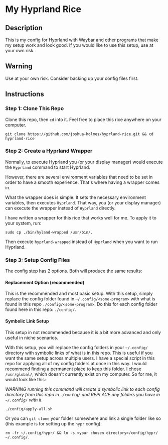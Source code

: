 # My Hyprland Rice

## Description

This is my config for Hyprland with Waybar and other programs that make my setup work and look good. If you would like to use this setup, use at your own risk.

## Warning
Use at your own risk. Consider backing up your config files first.

## Instructions

### Step 1: Clone This Repo

Clone this repo, then `cd` into it. Feel free to place this rice anywhere on your computer.

```
git clone https://github.com/joshua-holmes/hyprland-rice.git && cd hyprland-rice
```

### Step 2: Create a Hyprland Wrapper

Normally, to execute Hyprland you (or your display manager) would execute the `Hyprland` command to start Hyprland.

However, there are several environment variables that need to be set in order to have a smooth experience. That's where having a wrapper comes in.

What the wrapper does is simple: It sets the necessary environment variables, then executes `Hyprland`. That way, you (or your display manager) can execute the wrapper instead of `Hyprland` directly.

I have written a wrapper for this rice that works well for me. To apply it to your system, run:
```
sudo cp ./bin/hyland-wrapped /usr/bin/.
```

Then execute `hyprland-wrapped` instead of `Hyprland` when you want to run Hyprland.

### Step 3: Setup Config Files

The config step has 2 options. Both will produce the same results:

#### Replacement Option (recommended)

This is the recommended and most basic setup. With this setup, simply replace the config folder found in `~/.config/<some-program>` with what is found in this repo `./config/<some-program>`. Do this for each config folder found here in this repo: `./config/`.

#### Symbolic Link Setup

This setup in not recommended because it is a bit more advanced and only useful in niche scenarios.

With this setup, you will replace the config folders in your `~/.config/` directory with symbolic links of what is in this repo. This is useful if you want the same setup across multiple users. I have a special script in this repo for applying all of my config folders at once in this way. I would recommend finding a permanent place to keep this folder. I chose `/usr/global/`, which doesn't currently exist on my computer. So for me, it would look like this:

*WARNING running this command will create a symbolic link to each config directory from this repo in `./config/` and REPLACE any folders you have in `~/.config/` with it.*
```
./config/apply-all.sh
```

Or you can `git clone` your folder somewhere and link a single folder like so (this example is for setting up the `hypr` config):

```
rm -fr ~/.config/hypr/ && ln -s <your chosen directory>/config/hypr/ ~/.config/.
```

